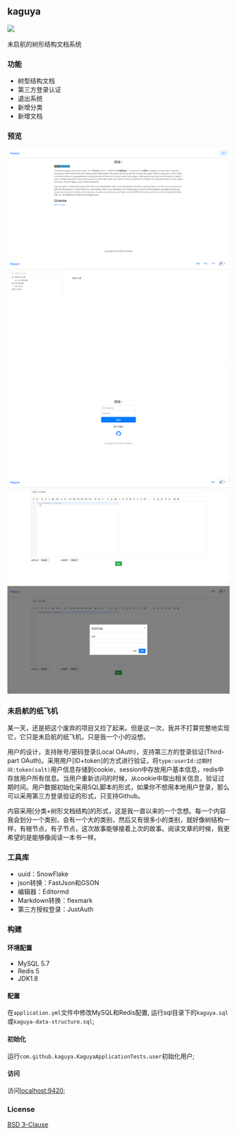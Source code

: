 ## kaguya
[![](https://img.shields.io/badge/license-BSD--3--Clause-blue.svg)](https://opensource.org/licenses/BSD-3-Clause)

未启航的树形结构文档系统

### 功能
- 树型结构文档
- 第三方登录认证
- 退出系统
- 新增分类
- 新增文档

### 预览
![images/index.png](doc/images/index.png)
![images/doc_tree.png](doc/images/doc_tree.png)
![images/login.png](doc/images/login.png)
![images/add_document.png](doc/images/add_document.png)
![images/add_category.png](doc/images/add_category.png)

### 未启航的纸飞机
某一天，还是把这个废弃的项目又捡了起来。但是这一次，我并不打算完整地实现它，它只是未启航的纸飞机，只是我一个小的设想。

用户的设计，支持账号/密码登录(Local OAuth)，支持第三方的登录验证(Third-part OAuth)。采用用户[ID+token]的方式进行验证，将`type:userId:过期时间:token(salt)`用户信息存储到cookie，session中存放用户基本信息，redis中存放用户所有信息。当用户重新访问的时候，从cookie中取出相关信息，验证过期时间。用户数据初始化采用SQL脚本的形式，如果你不想用本地用户登录，那么可以采用第三方登录验证的形式，只支持Github。

内容采用[分类+树形文档结构]的形式，这是我一直以来的一个念想。每一个内容我会划分一个类别，会有一个大的类别，然后又有很多小的类别，就好像树结构一样，有根节点，有子节点，这次故事能够接着上次的故事。阅读文章的时候，我更希望的是能够像阅读一本书一样。

### 工具库
- uuid：SnowFlake
- json转换：FastJson和GSON
- 编辑器：Editormd
- Markdown转换：flexmark
- 第三方授权登录：JustAuth

### 构建
#### 环境配置
* MySQL 5.7
* Redis 5
* JDK1.8

#### 配置
在`application.yml`文件中修改MySQL和Redis配置, 运行sql目录下的`kaguya.sql`或`kaguya-data-structure.sql`;
 
#### 初始化
运行`com.github.kaguya.KaguyaApplicationTests.user`初始化用户;
 
#### 访问
访问[localhost:9420](localhost:9420);
 
### License
[BSD 3-Clause](./LICENSE)